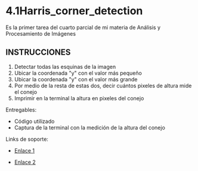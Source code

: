 # 4.1Harris_corner_detection
Es la primer tarea del cuarto parcial de mi materia de Análisis y Procesamiento de Imágenes

## INSTRUCCIONES 

1. Detectar todas las esquinas de la imagen
2. Ubicar la coordenada "y" con el valor más pequeño
3. Ubicar la coordenada "y" con el valor más grande
4. Por medio de la resta de estas dos, decir cuántos pixeles de altura mide el conejo
5. Imprimir en la terminal la altura en pixeles del conejo


Entregables:
- Código utilizado
- Captura de la terminal con la medición de la altura del conejo


Links de soporte:
- [Enlace 1](https://unipython.com/deteccion-esquinas-harris/)

- [Enlace 2](https://www.geeksforgeeks.org/python-corner-detection-with-harris-corner-detection-method-using-opencv/)
